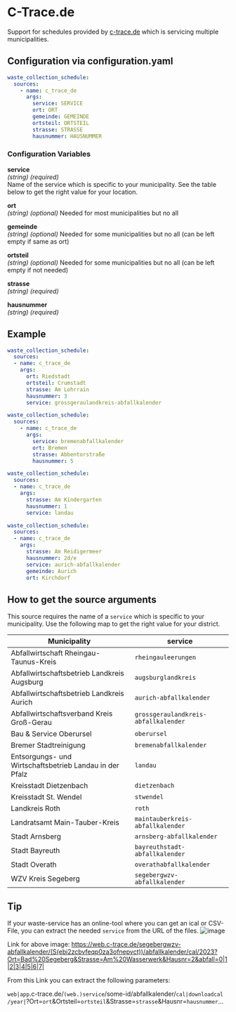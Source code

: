 # C-Trace.de

Support for schedules provided by [c-trace.de](https://www.c-trace.de) which is servicing multiple municipalities.

## Configuration via configuration.yaml

```yaml
waste_collection_schedule:
  sources:
    - name: c_trace_de
      args:
        service: SERVICE
        ort: ORT
        gemeinde: GEMEINDE
        ortsteil: ORTSTEIL
        strasse: STRASSE
        hausnummer: HAUSNUMMER
```

### Configuration Variables

**service**  
*(string) (required)*  
Name of the service which is specific to your municipality. See the table below to get the right value for your location.

**ort**  
*(string) (optional)*
Needed for most municipalities but no all

**gemeinde**  
*(string) (optional)*
Needed for some municipalities but no all (can be left empty if same as ort)

**ortsteil**  
*(string) (optional)*
Needed for some municipalities but no all (can be left empty if not needed)

**strasse**  
*(string) (required)*

**hausnummer**  
*(string) (required)*

## Example

```yaml
waste_collection_schedule:
  sources:
  - name: c_trace_de
    args:
      ort: Riedstadt
      ortsteil: Crumstadt
      strasse: Am Lohrrain
      hausnummer: 3
      service: grossgeraulandkreis-abfallkalender
```

```yaml
waste_collection_schedule:
  sources:
    - name: c_trace_de
      args:
        service: bremenabfallkalender
        ort: Bremen
        strasse: Abbentorstraße
        hausnummer: 5
```

```yaml
waste_collection_schedule:
  sources:
  - name: c_trace_de
    args:
      strasse: Am Kindergarten
      hausnummer: 1
      service: landau
```

```yaml
waste_collection_schedule:
  sources:
  - name: c_trace_de
    args:
      strasse: Am Reidigermeer
      hausnummer: 2d/e
      service: aurich-abfallkalender
      gemeinde: Aurich
      ort: Kirchdorf
```

## How to get the source arguments

This source requires the name of a `service` which is specific to your municipality. Use the following map to get the right value for your district.

<!--Begin of service section-->
|Municipality|service|
|-|-|
| Abfallwirtschaft Rheingau-Taunus-Kreis | `rheingauleerungen` |
| Abfallwirtschaftsbetrieb Landkreis Augsburg | `augsburglandkreis` |
| Abfallwirtschaftsbetrieb Landkreis Aurich | `aurich-abfallkalender` |
| Abfallwirtschaftsverband Kreis Groß-Gerau | `grossgeraulandkreis-abfallkalender` |
| Bau & Service Oberursel | `oberursel` |
| Bremer Stadtreinigung | `bremenabfallkalender` |
| Entsorgungs- und Wirtschaftsbetrieb Landau in der Pfalz | `landau` |
| Kreisstadt Dietzenbach | `dietzenbach` |
| Kreisstadt St. Wendel | `stwendel` |
| Landkreis Roth | `roth` |
| Landratsamt Main-Tauber-Kreis | `maintauberkreis-abfallkalender` |
| Stadt Arnsberg | `arnsberg-abfallkalender` |
| Stadt Bayreuth | `bayreuthstadt-abfallkalender` |
| Stadt Overath | `overathabfallkalender` |
| WZV Kreis Segeberg | `segebergwzv-abfallkalender` |
<!--End of service section-->

## Tip

If your waste-service has an online-tool where you can get an ical or CSV-File, you can extract the needed `service` from the URL of the files.
![image](https://user-images.githubusercontent.com/2480235/210091450-663907b0-6a9c-45b4-b0ae-00110896bb08.png)


Link for above image: https://web.c-trace.de/segebergwzv-abfallkalender/(S(ebi2zcbvfeqp0za3ofnepvct))/abfallkalender/cal/2023?Ort=Bad%20Segeberg&Strasse=Am%20Wasserwerk&Hausnr=2&abfall=0|1|2|3|4|5|6|7|

From this Link you can extract the following parameters:

`web|app`.c-trace.de/`(web.)service`/some-id/abfallkalender/`cal|downloadcal` `/year|`?Ort=`ort`&Ortsteil=`ortsteil`&Strasse=`strasse`&Hausnr=`hausnummer`...
